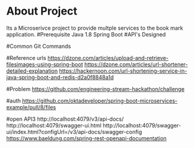 # About Project
 Its a Microserivce project to provide multple services to the book mark application.
#Prerequisite 
Java 1.8
Spring Boot
#API's Designed
    
#Common Git Commands

#Reference urls
https://dzone.com/articles/upload-and-retrieve-filesimages-using-spring-boot
https://dzone.com/articles/url-shortener-detailed-explanation
https://hackernoon.com/url-shortening-service-in-java-spring-boot-and-redis-d2a0f8848a1d

#Problem
https://github.com/engineering-stream-hackathon/challenge

#auth
https://github.com/oktadeveloper/spring-boot-microservices-example/pull/8/files

#open API3
http://localhost:4079/v3/api-docs/
http://localhost:4079/swagger-ui.html
http://localhost:4079/swagger-ui/index.html?configUrl=/v3/api-docs/swagger-config
https://www.baeldung.com/spring-rest-openapi-documentation